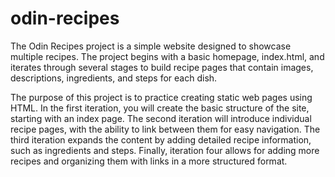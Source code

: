 # odin-recipes

The Odin Recipes project is a simple website designed to showcase multiple recipes. The project begins with a basic homepage, index.html, and iterates through several stages to build recipe pages that contain images, descriptions, ingredients, and steps for each dish.

The purpose of this project is to practice creating static web pages using HTML. In the first iteration, you will create the basic structure of the site, starting with an index page. The second iteration will introduce individual recipe pages, with the ability to link between them for easy navigation. The third iteration expands the content by adding detailed recipe information, such as ingredients and steps. Finally, iteration four allows for adding more recipes and organizing them with links in a more structured format.
